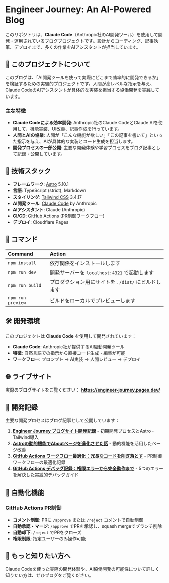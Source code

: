 # Engineer Journey: An AI-Powered Blog

このリポジトリは、**Claude Code**（Anthropic社のAI開発ツール）を使用して開発・運用されているブログプロジェクトです。設計からコーディング、記事執筆、デプロイまで、多くの作業をAIアシスタントが担当しています。

## 🤖 このプロジェクトについて

このブログは、「AI開発ツールを使って実際にどこまで効率的に開発できるか」を検証するための実験的プロジェクトです。人間が高レベルな指示を与え、Claude CodeのAIアシスタントが具体的な実装を担当する協働開発を実践しています。

### 主な特徴

- **Claude Codeによる効率開発**: Anthropic社のClaude CodeとClaude AIを使用して、機能実装、UI改善、記事作成を行っています。
- **人間とAIの協業**: 人間が「こんな機能が欲しい」「この記事を書いて」といった指示を与え、AIが具体的な実装とコード生成を担当します。
- **開発プロセスの一部公開**: 主要な開発体験や学習プロセスをブログ記事として記録・公開しています。

## 🚀 技術スタック

- **フレームワーク**: [Astro](https://astro.build/) 5.10.1
- **言語**: TypeScript (strict), Markdown
- **スタイリング**: [Tailwind CSS](https://tailwindcss.com/) 3.4.17
- **AI開発ツール**: [Claude Code](https://claude.ai/code) by Anthropic
- **AIアシスタント**: Claude (Anthropic)
- **CI/CD**: GitHub Actions (PR制御ワークフロー)
- **デプロイ**: Cloudflare Pages

## 🧞 コマンド

| Command                   | Action                                           |
| :------------------------ | :----------------------------------------------- |
| `npm install`             | 依存関係をインストールします                            |
| `npm run dev`             | 開発サーバーを `localhost:4321` で起動します      |
| `npm run build`           | プロダクション用にサイトを `./dist/` にビルドします          |
| `npm run preview`         | ビルドをローカルでプレビューします     |

## 🛠️ 開発環境

このプロジェクトは **Claude Code** を使用して開発されています：

- **Claude Code**: Anthropic社が提供するAI駆動開発ツール
- **特徴**: 自然言語での指示から直接コード生成・編集が可能
- **ワークフロー**: プロンプト → AI実装 → 人間レビュー → デプロイ

## 🌐 ライブサイト

実際のブログサイトをご覧ください：
**https://engineer-journey.pages.dev/**

## 📝 開発記録

主要な開発プロセスはブログ記事として公開しています：

1. **[Engineer Journey ブログサイト開発記録](/posts/first-development-journey)** - 初期開発プロセスとAstro・Tailwind導入
2. **[Astroの動的機能でAboutページを進化させた話](/posts/astro-dynamic-features)** - 動的機能を活用したページ改善
3. **[GitHub Actions ワークフロー最適化：冗長なコードを削ぎ落とす](/posts/github-actions-workflow-optimization)** - PR制御ワークフローの最適化記録
4. **[GitHub Actions デバッグ記録：権限エラーから完全動作まで](/posts/github-actions-debugging-journey)** - 5つのエラーを解決した実践的デバッグガイド

## 🔧 自動化機能

### GitHub Actions PR制御
- **コメント制御**: PRに `/approve` または `/reject` コメントで自動制御
- **自動承認・マージ**: `/approve` でPRを承認し、squash mergeでブランチ削除  
- **自動却下**: `/reject` でPRをクローズ
- **権限制限**: 指定ユーザーのみ操作可能

## 👀 もっと知りたい方へ

Claude Codeを使った実際の開発体験や、AI協働開発の可能性について詳しく知りたい方は、ぜひブログをご覧ください。